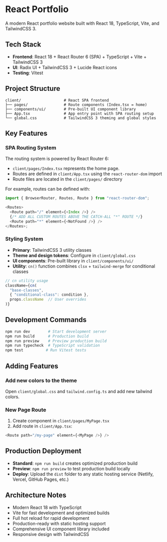 # React Portfolio

A modern React portfolio website built with React 18, TypeScript, Vite, and TailwindCSS 3.

## Tech Stack

- **Frontend**: React 18 + React Router 6 (SPA) + TypeScript + Vite + TailwindCSS 3
- **UI**: Radix UI + TailwindCSS 3 + Lucide React icons
- **Testing**: Vitest

## Project Structure

```
client/                   # React SPA frontend
├── pages/                # Route components (Index.tsx = home)
├── components/ui/        # Pre-built UI component library
├── App.tsx               # App entry point with SPA routing setup
└── global.css            # TailwindCSS 3 theming and global styles
```

## Key Features

### SPA Routing System

The routing system is powered by React Router 6:

- `client/pages/Index.tsx` represents the home page.
- Routes are defined in `client/App.tsx` using the `react-router-dom` import
- Route files are located in the `client/pages/` directory

For example, routes can be defined with:

```typescript
import { BrowserRouter, Routes, Route } from "react-router-dom";

<Routes>
  <Route path="/" element={<Index />} />
  {/* ADD ALL CUSTOM ROUTES ABOVE THE CATCH-ALL "*" ROUTE */}
  <Route path="*" element={<NotFound />} />
</Routes>;
```

### Styling System

- **Primary**: TailwindCSS 3 utility classes
- **Theme and design tokens**: Configure in `client/global.css` 
- **UI components**: Pre-built library in `client/components/ui/`
- **Utility**: `cn()` function combines `clsx` + `tailwind-merge` for conditional classes

```typescript
// cn utility usage
className={cn(
  "base-classes",
  { "conditional-class": condition },
  props.className  // User overrides
)}
```

## Development Commands

```bash
npm run dev        # Start development server
npm run build      # Production build
npm run preview    # Preview production build
npm run typecheck  # TypeScript validation
npm test          # Run Vitest tests
```

## Adding Features

### Add new colors to the theme

Open `client/global.css` and `tailwind.config.ts` and add new tailwind colors.

### New Page Route
1. Create component in `client/pages/MyPage.tsx`
2. Add route in `client/App.tsx`:
```typescript
<Route path="/my-page" element={<MyPage />} />
```

## Production Deployment

- **Standard**: `npm run build` creates optimized production build
- **Preview**: `npm run preview` to test production build locally
- **Deploy**: Upload the `dist` folder to any static hosting service (Netlify, Vercel, GitHub Pages, etc.)

## Architecture Notes

- Modern React 18 with TypeScript
- Vite for fast development and optimized builds
- Full hot reload for rapid development
- Production-ready with static hosting support
- Comprehensive UI component library included
- Responsive design with TailwindCSS
